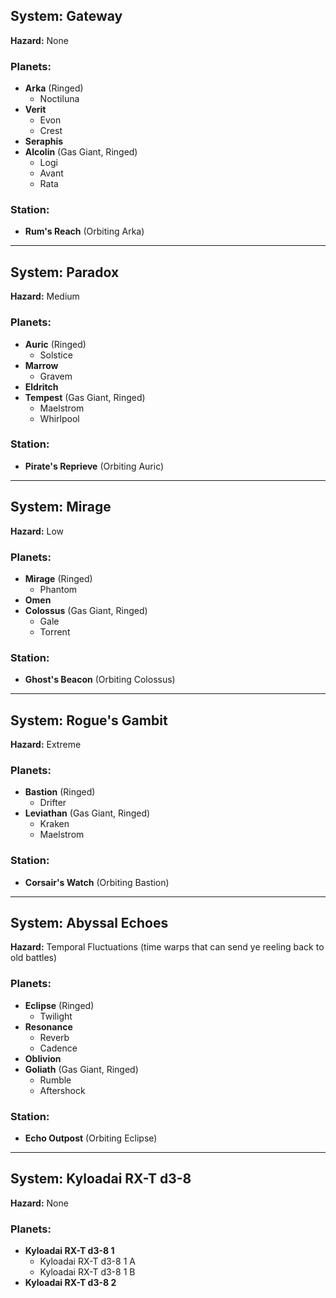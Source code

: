 ## System: Gateway
**Hazard:** None

### Planets:
- **Arka** (Ringed)
  - Noctiluna
- **Verit**
  - Evon
  - Crest
- **Seraphis**
- **Alcolin** (Gas Giant, Ringed)
  - Logi
  - Avant
  - Rata

### Station:
- **Rum's Reach** (Orbiting Arka)

---

## System: Paradox
**Hazard:** Medium

### Planets:
- **Auric** (Ringed)
  - Solstice
- **Marrow**
  - Gravem
- **Eldritch**
- **Tempest** (Gas Giant, Ringed)
  - Maelstrom
  - Whirlpool

### Station:
- **Pirate's Reprieve** (Orbiting Auric)

---

## System: Mirage
**Hazard:** Low

### Planets:
- **Mirage** (Ringed)
  - Phantom
- **Omen**
- **Colossus** (Gas Giant, Ringed)
  - Gale
  - Torrent

### Station:
- **Ghost's Beacon** (Orbiting Colossus)

---

## System: Rogue's Gambit
**Hazard:** Extreme

### Planets:
- **Bastion** (Ringed)
  - Drifter
- **Leviathan** (Gas Giant, Ringed)
  - Kraken
  - Maelstrom

### Station:
- **Corsair's Watch** (Orbiting Bastion)

---

## System: Abyssal Echoes
**Hazard:** Temporal Fluctuations (time warps that can send ye reeling back to old battles)

### Planets:
- **Eclipse** (Ringed)
  - Twilight
- **Resonance**
  - Reverb
  - Cadence
- **Oblivion**
- **Goliath** (Gas Giant, Ringed)
  - Rumble
  - Aftershock

### Station:
- **Echo Outpost** (Orbiting Eclipse)

---

## System: Kyloadai RX-T d3-8
**Hazard:** None

### Planets:
- **Kyloadai RX-T d3-8 1**
  - Kyloadai RX-T d3-8 1 A
  - Kyloadai RX-T d3-8 1 B
- **Kyloadai RX-T d3-8 2**
